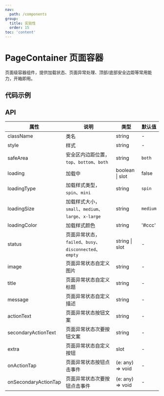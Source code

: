 ```yaml
---
nav:
  path: /components
group:
  title: 实验性
  order: 15
toc: 'content'
---
```


# PageContainer 页面容器

<!-- <code src="../../docs/components/compatibility.tsx" inline="true"></code> -->

页面级容器组件，提供加载状态、页面异常处理、顶部/底部安全边距等常用能力，开箱即用。

## 代码示例

<code src='../../demo/pages/PageContainer/index'></code>

## API

| 属性                   | 说明                                            | 类型               | 默认值      |
|----------------------|-----------------------------------------------|------------------|----------|
| className            | 类名                                            | string           | -        |
| style                | 样式                                            | string           | -        |
| safeArea             | 安全区内边距位置，`top`、`bottom`、`both`                | string           | `both`   |
| loading              | 加载中                                           | boolean \| slot  | false    |
| loadingType          | 加载样式类型，`spin`、`mini`                          | string           | `spin`   |
| loadingSize          | 加载样式大小，`small`、`medium`、`large`、`x-large`     | string           | `medium` |
| loadingColor         | 加载样式颜色                                        | string           | '#ccc'   |
| status               | 页面异常状态，`failed`、`busy`、`disconnected`、`empty` | string \| slot   | -        |
| image                | 页面异常状态自定义图片                                   | string           | -        |
| title                | 页面异常状态自定义标题                                   | string           | -        |
| message              | 页面异常状态自定义描述                                   | string           | -        |
| actionText           | 页面异常状态按钮文案                                    | string           | -        |
| secondaryActionText  | 页面异常状态次要按钮文案                                  | string           | -        |
| extra                | 页面异常状态自定义按钮                                   | slot             | -        |
| onActionTap          | 页面异常状态按钮点击事件                                  | (e: any) => void | -        |
| onSecondaryActionTap | 页面异常状态次要按钮点击事件                                | (e: any) => void | -        |
